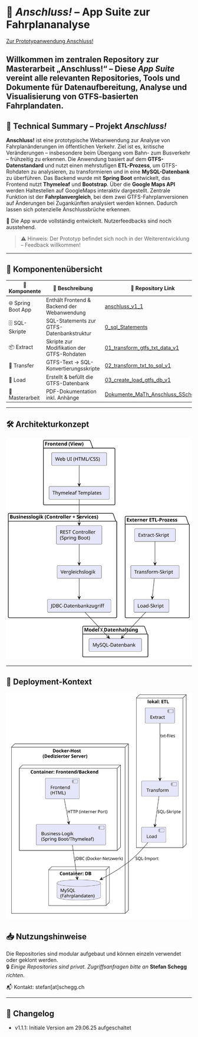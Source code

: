 # 🚉 *Anschluss!* – App Suite zur Fahrplananalyse
[Zur Prototypanwendung Anschluss!](https://anschluss.babelbuild.ch)

Willkommen im zentralen Repository zur Masterarbeit **„Anschluss!“** – Diese *App Suite* vereint alle relevanten Repositories, Tools und Dokumente für Datenaufbereitung, Analyse und Visualisierung von GTFS-basierten Fahrplandaten.
---

## 🔧 Technical Summary – Projekt *Anschluss!*

**Anschluss!** ist eine prototypische Webanwendung zur Analyse von Fahrplanänderungen im öffentlichen Verkehr. Ziel ist es, kritische Veränderungen – insbesondere beim Übergang vom Bahn- zum Busverkehr – frühzeitig zu erkennen.
Die Anwendung basiert auf dem **GTFS-Datenstandard** und nutzt einen mehrstufigen **ETL-Prozess**, um GTFS-Rohdaten zu analysieren, zu transformieren und in eine **MySQL-Datenbank** zu überführen. 
Das Backend wurde mit **Spring Boot** entwickelt, das Frontend nutzt **Thymeleaf** und **Bootstrap**. Über die **Google Maps API** werden Haltestellen auf GoogleMaps interaktiv dargestellt. 
Zentrale Funktion ist der **Fahrplanvergleich**, bei dem zwei GTFS-Fahrplanversionen auf Änderungen bei Zugankünften analysiert werden können. Dadurch lassen sich potenzielle Anschlussbrüche erkennen.

🚀 Die App wurde vollständig entwickelt. Nutzerfeedbacks sind noch ausstehend.

> ⚠️ Hinweis: Der Prototyp befindet sich noch in der Weiterentwicklung – Feedback willkommen!

---

## 🔗 Komponentenübersicht

| 🧩 Komponente         | 📄 Beschreibung                                                  | 🔗 Repository Link                                                                 |
|----------------------|------------------------------------------------------------------|------------------------------------------------------------------------------------|
| 🌐 Spring Boot App    | Enthält Frontend & Backend der Webanwendung                     | [anschluss_v1_1](https://github.com/schegste/anschluss_v1_1)                      |
| 🗄 SQL-Skripte         | SQL-Statements zur GTFS-Datenbankstruktur                       | [0_sql_Statements](https://github.com/schegste/0_sql_Statements)                  |
| 📦 Extract            | Skripte zur Modifikation der GTFS-Rohdaten                      | [01_transform_gtfs_txt_data_v1](https://github.com/schegste/01_transform_gtfs_txt_data_v1) |
| 🔁 Transfer           | GTFS-Text → SQL-Konvertierungsskripte                           | [02_transform_txt_to_sql_v1](https://github.com/schegste/02_transform_txt_to_sql_v1) |
| 🧰 Load               | Erstellt & befüllt die GTFS-Datenbank                           | [03_create_load_gtfs_db_v1](https://github.com/schegste/03_create_load_gtfs_db_v1) |
| 📘 Masterarbeit        | PDF-Dokumentation inkl. Anhänge                                 | [Dokumente_MaTh_Anschluss_SSchegg](https://github.com/schegste/Dokumente_MaTh_Anschluss_SSchegg) |

---

## 🛠 Architekturkonzept

![Architekturkonzept](docs/Architekturkonzept.svg)

---

## 🔧 Deployment-Kontext

![Deployment-Kontext](docs/DeploymentKontext.svg)

## 📥 Nutzungshinweise

Die Repositories sind modular aufgebaut und können einzeln verwendet oder geklont werden.  
🔒 *Einige Repositories sind privat. Zugriffsanfragen bitte an* **Stefan Schegg** *richten.*

📬 Kontakt: stefan[at]schegg.ch

---

## 🧾 Changelog
- v1.1.1: Initiale Version am 29.06.25 aufgeschaltet
